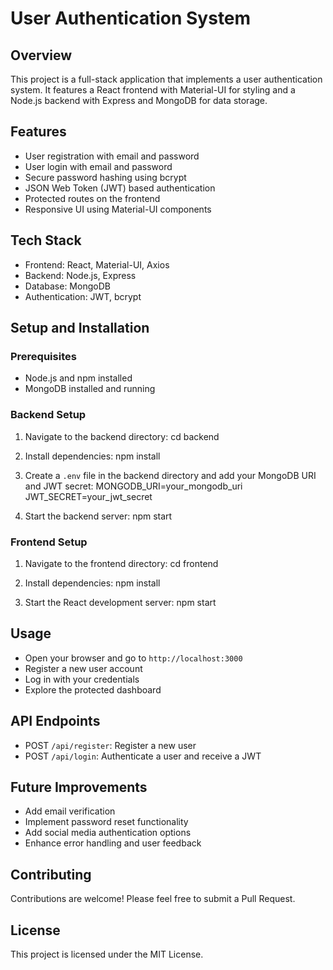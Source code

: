 # User Authentication System

## Overview
This project is a full-stack application that implements a user authentication system. It features a React frontend with Material-UI for styling and a Node.js backend with Express and MongoDB for data storage.

## Features
- User registration with email and password
- User login with email and password
- Secure password hashing using bcrypt
- JSON Web Token (JWT) based authentication
- Protected routes on the frontend
- Responsive UI using Material-UI components

## Tech Stack
- Frontend: React, Material-UI, Axios
- Backend: Node.js, Express
- Database: MongoDB
- Authentication: JWT, bcrypt

## Setup and Installation

### Prerequisites
- Node.js and npm installed
- MongoDB installed and running

### Backend Setup
1. Navigate to the backend directory:
 cd backend

2. Install dependencies:
   npm install

3. Create a `.env` file in the backend directory and add your MongoDB URI and JWT secret:
   MONGODB_URI=your_mongodb_uri
   JWT_SECRET=your_jwt_secret

 4. Start the backend server:
     npm start
 ### Frontend Setup

1. Navigate to the frontend directory:
   cd frontend

2. Install dependencies:
   npm install

3. Start the React development server:
npm start


## Usage
- Open your browser and go to `http://localhost:3000`
- Register a new user account
- Log in with your credentials
- Explore the protected dashboard

## API Endpoints
- POST `/api/register`: Register a new user
- POST `/api/login`: Authenticate a user and receive a JWT

## Future Improvements
- Add email verification
- Implement password reset functionality
- Add social media authentication options
- Enhance error handling and user feedback

## Contributing
Contributions are welcome! Please feel free to submit a Pull Request.

## License
This project is licensed under the MIT License.
